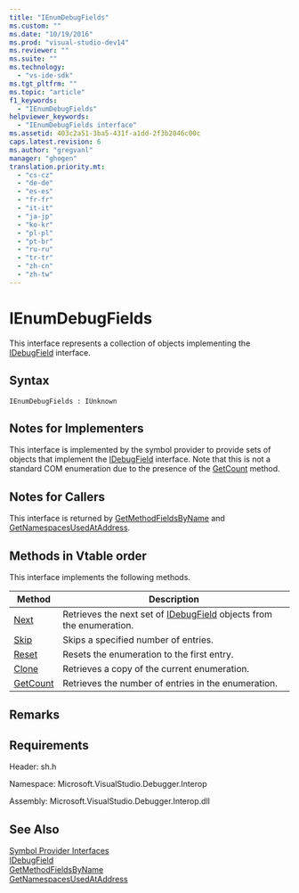 ```yaml
---
title: "IEnumDebugFields"
ms.custom: ""
ms.date: "10/19/2016"
ms.prod: "visual-studio-dev14"
ms.reviewer: ""
ms.suite: ""
ms.technology: 
  - "vs-ide-sdk"
ms.tgt_pltfrm: ""
ms.topic: "article"
f1_keywords: 
  - "IEnumDebugFields"
helpviewer_keywords: 
  - "IEnumDebugFields interface"
ms.assetid: 403c2a51-3ba5-431f-a1dd-2f3b2046c00c
caps.latest.revision: 6
ms.author: "gregvanl"
manager: "ghogen"
translation.priority.mt: 
  - "cs-cz"
  - "de-de"
  - "es-es"
  - "fr-fr"
  - "it-it"
  - "ja-jp"
  - "ko-kr"
  - "pl-pl"
  - "pt-br"
  - "ru-ru"
  - "tr-tr"
  - "zh-cn"
  - "zh-tw"
---
```

# IEnumDebugFields
This interface represents a collection of objects implementing the [IDebugField](../extensibility-debugger-reference/idebugfield.md) interface.  
  
## Syntax  
  
```  
IEnumDebugFields : IUnknown  
```  
  
## Notes for Implementers  
 This interface is implemented by the symbol provider to provide sets of objects that implement the [IDebugField](../extensibility-debugger-reference/idebugfield.md) interface. Note that this is not a standard COM enumeration due to the presence of the [GetCount](../extensibility-debugger-reference/ienumdebugfields--getcount.md) method.  
  
## Notes for Callers  
 This interface is returned by [GetMethodFieldsByName](../extensibility-debugger-reference/idebugsymbolprovider--getmethodfieldsbyname.md) and [GetNamespacesUsedAtAddress](../extensibility-debugger-reference/idebugsymbolprovider--getnamespacesusedataddress.md).  
  
## Methods in Vtable order  
 This interface implements the following methods.  
  
|Method|Description|  
|------------|-----------------|  
|[Next](../extensibility-debugger-reference/ienumdebugfields--next.md)|Retrieves the next set of [IDebugField](../extensibility-debugger-reference/idebugfield.md) objects from the enumeration.|  
|[Skip](../extensibility-debugger-reference/ienumdebugfields--skip.md)|Skips a specified number of entries.|  
|[Reset](../extensibility-debugger-reference/ienumdebugfields--reset.md)|Resets the enumeration to the first entry.|  
|[Clone](../extensibility-debugger-reference/ienumdebugfields--clone.md)|Retrieves a copy of the current enumeration.|  
|[GetCount](../extensibility-debugger-reference/ienumdebugfields--getcount.md)|Retrieves the number of entries in the enumeration.|  
  
## Remarks  
  
## Requirements  
 Header: sh.h  
  
 Namespace: Microsoft.VisualStudio.Debugger.Interop  
  
 Assembly: Microsoft.VisualStudio.Debugger.Interop.dll  
  
## See Also  
 [Symbol Provider Interfaces](../extensibility-debugger-reference/symbol-provider-interfaces.md)   
 [IDebugField](../extensibility-debugger-reference/idebugfield.md)   
 [GetMethodFieldsByName](../extensibility-debugger-reference/idebugsymbolprovider--getmethodfieldsbyname.md)   
 [GetNamespacesUsedAtAddress](../extensibility-debugger-reference/idebugsymbolprovider--getnamespacesusedataddress.md)